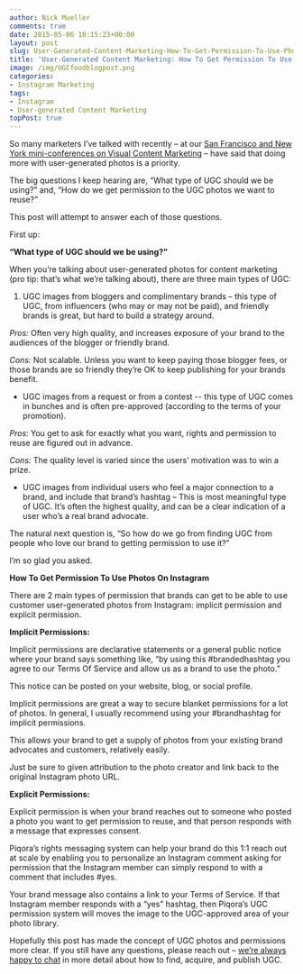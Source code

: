 ```yaml
---
author: Nick Mueller
comments: true
date: 2015-05-06 18:15:23+00:00
layout: post
slug: User-Generated-Content-Marketing-How-To-Get-Permission-To-Use-Photos-On-Instagram
title: 'User-Generated Content Marketing: How To Get Permission To Use Photos On Instagram'
image: /img/UGCfoodblogpost.png
categories: 
- Instagram Marketing
tags:
- Instagram
- User-generated Content Marketing
topPost: true
---
```


So many marketers I’ve talked with recently – at our [San Francisco and New York mini-conferences on Visual Content Marketing](https://www.youtube.com/watch?v=2DYfu5NYyPs) – have said that doing more with user-generated photos is a priority. 

The big questions I keep hearing are, “What type of UGC should we be using?” and, “How do we get permission to the UGC photos we want to reuse?”

This post will attempt to answer each of those questions.

First up:

__“What type of UGC should we be using?”__

When you’re talking about user-generated photos for content marketing (pro tip: that’s what we’re talking about), there are three main types of UGC:

1. UGC images from bloggers and complimentary brands – this type of UGC, from influencers (who may or may not be paid), and friendly brands is great, but hard to build a strategy around.

*Pros:* Often very high quality, and increases exposure of your brand to the audiences of the blogger or friendly brand. 

*Cons:* Not scalable. Unless you want to keep paying those blogger fees, or those brands are so friendly they’re OK to keep publishing for your brands benefit.

+ UGC images from a request or from a contest -- this type of UGC comes in bunches and is often pre-approved (according to the terms of your promotion).

*Pros:* You get to ask for exactly what you want, rights and permission to reuse are figured out in advance.

*Cons:* The quality level is varied since the users’ motivation was to win a prize.

* UGC images from individual users who feel a major connection to a brand, and include that brand’s hashtag – This is most meaningful type of UGC. It’s often the highest quality, and can be a clear indication of a user who’s a real brand advocate.

The natural next question is, “So how do we go from finding UGC from people who love our brand to getting permission to use it?”

I’m so glad you asked.

**How To Get Permission To Use Photos On Instagram**

There are 2 main types of permission that brands can get to be able to use customer user-generated photos from Instagram: implicit permission and explicit permission.

**Implicit Permissions:**

Implicit permissions are declarative statements or a general public notice where your brand says something like, “by using this #brandedhashtag you agree to our Terms Of Service and allow us as a brand to use the photo.” 

This notice can be posted on your website, blog, or social profile.

Implicit permissions are great a way to secure blanket permissions for a lot of photos. In general, I usually recommend using your #brandhashtag for implicit permissions.

This allows your brand to get a supply of photos from your existing brand advocates and customers, relatively easily. 

Just be sure to given attribution to the photo creator and link back to the original Instagram photo URL.

**Explicit Permissions:**

Explicit permission is when your brand reaches out to someone who posted a photo you want to get permission to reuse, and that person responds with a message that expresses consent.

Piqora’s rights messaging system can help your brand do this 1:1 reach out at scale by enabling you to personalize an Instagram comment asking for permission that the Instagram member can simply respond to with a comment that includes #yes<brand>. 

Your brand message also contains a link to your Terms of Service. If that Instagram member responds with a “yes<brand>” hashtag, then Piqora’s UGC permission system will moves the image to the UGC-approved area of your photo library.

Hopefully this post has made the concept of UGC photos and permissions more clear. If you still have any questions, please reach out – [we’re always happy to chat](http://www.piqora.com/get-a-demo/) in more detail about how to find, acquire, and publish UGC.
